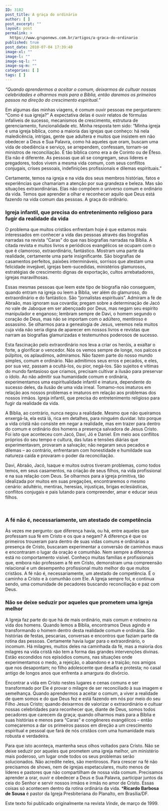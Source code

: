 ```yaml
---
ID: 3182
post_title: A graça do ordinário
author: [ ]
post_excerpt: ""
layout: post
permalink: >
  https://www.gruponews.com.br/artigos/a-graca-do-ordinario
published: true
post_date: 2010-07-04 17:39:40
image-xl: ""
image-l: ""
image-sq-l: ""
image-sq-m: ""
categories: [ ]
tags: [ ]
---
```

<i>“Quando aprendermos a aceitar o comum, deixarmos de cultuar nossas celebridades e olharmos mais para a Bíblia, então daremos os primeiros passos na direção do crescimento espiritual.”</i>

Em algumas das minhas viagens, é comum ouvir pessoas me perguntarem: “Como é sua igreja?” A expectativa delas é ouvir relatos de fórmulas infalíveis de sucesso, mecanismos de crescimento, estrutura de gerenciamento, funcionalidade etc. Minha resposta tem sido: “Minha igreja é uma igreja bíblica, como a maioria das igrejas que conheço: há nela maledicência, intrigas, gente que adultera e muitos que insistem em não obedecer a Deus e Sua Palavra, como há aqueles que oram, buscam uma vida de obediência e serviço, se arrependem, confessam, tornam-se ministros de reconciliação. É tão bíblica como era a de Corinto ou de Éfeso. Ela não é diferente. As pessoas que ali se congregam, seus líderes e pregadores, todos vivem a mesma vida comum, com seus conflitos conjugais, crises pessoais, indefinições profissionais e dilemas espirituais.”

Certamente, temos na igreja e na vida dos seus membros histórias, fatos e experiências que chamariam a atenção por sua grandeza e beleza. Mas são situações extraordinárias. Elas não compõem o universo comum e ordinário da vida. Temos que aprender a olhar e reconhecer aquilo que Deus está fazendo na vida comum das pessoas. A graça do ordinário.
<h3>Igreja infantil, que precisa do entretenimento religioso para fugir da realidade da vida</h3>
O problema que muitos cristãos enfrentam hoje é que estamos mais interessados em conhecer a vida das pessoas através das biografias narradas na revista “Caras” do que nas biografias narradas na Bíblia. A citada revista e muitos livros e periódicos evangélicos se ocupam com o que é clamoroso, extraordinário, fantástico. Mostram uma parte da realidade, certamente uma parte insignificante. São biografias de casamentos perfeitos, paixões intermináveis, sorrisos que atestam uma felicidade invejável, igrejas bem-sucedidas, ministérios glamurosos, estratégias de crescimento dignas de exportação, cultos arrebatadores, igrejas maravilhosas.

Essas mesmas pessoas que leem este tipo de biografia não conseguem, quando entram na igreja ou leem a Bíblia, ver além do glamuroso, do extraordinário e do fantástico. São “jornalistas espirituais”. Admiram a fé de Abraão, mas ignoram sua covardia; pregam sobre a determinação de Jacó no vale de Jaboque em ser abençoado por Deus, mas negam seu espírito manipulador e enganoso; lembram sempre de Davi, o homem segundo o coração de Deus, mas não se importam com o adúltero, mentiroso e assassino. Se olharmos para a genealogia de Jesus, veremos nela muitos cuja vida não seria digna de aparecer em nossos livros e revistas que narram as biografias glamurizadas e testemunhos poderosos de sucesso.

Esta fascinação pelo extraordinário nos leva a criar os heróis, a exaltar o forte, a glorificar o vencedor. Nós os vemos sempre de longe, nos palcos e púlpitos, os aplaudimos, admiramos. Não fazem parte do nosso mundo simples, comum e ordinário. Não admitimos seus erros e pecados, e eles, por sua vez, passam a ocultá-los, ou pior, negá-los. São sujeitos e vítimas do mundo fantasioso que criamos, precisam cultivar a ilusão para preservar o ídolo. Ao não admitir sua humanidade comum e ordinária, experimentamos uma espiritualidade infantil e imatura, dependente do sucesso deles, da ilusão de uma vida irreal. Tomamo-nos imaturos em relação aos nossos problemas e imaturos em relação aos problemas dos nossos irmãos. Igreja infantil, que precisa do entretenimento religioso para fugir da realidade da vida.

A Bíblia, ao contrário, nunca negou a realidade. Mesmo que não queiramos enxergá-la, ela está lá, rica em detalhes, para ninguém duvidar. Isto porque a vida cristã não consiste em negar a realidade, mas em trazer para dentro do comum e ordinário dos homens a presença salvadora de Jesus Cristo. Foi isto que aconteceu com Jacó, Davi, Jó e Daniel. Em meio aos conflitos próprios do seu tempo e cultura, das lutas e tensões diárias que experimentavam, provaram a salvação; não negaram seus pecados e dilemas – ao contrário, enfrentaram com honestidade e humildade sua natureza caída e provaram o poder da reconciliação.

Davi, Abraão, Jacó, lsaque e muitos outros tiveram problemas, como todos temos, em seus casamentos, na criação de seus filhos, na vida profissional e na sua relação com Deus. Se olharmos para a igreja primitiva, tão idealizada por muitos em suas pregações, encontraremos o mesmo cenário: adultério, mentiras, heresias, injustiças, brigas eclesiásticas, conflitos conjugais e pais lutando para compreender, amar e educar seus filhos.

&nbsp;
<h3><b>A fé não é, necessariamente, um atestado de competência</b></h3>
Às vezes me pergunto: que diferença havia, ou há, entre aqueles que professam sua fé em Cristo e os que a negam? A diferença é que os primeiros trouxeram para dentro de suas vidas comuns e ordinárias a presença de Cristo, buscaram experimentar a conversão de caminhos maus e encontraram o lugar da oração e comunhão. Nem sempre a diferença está no comportamento visível. Conheço muitas famílias e profissionais que, embora não professem a fé em Cristo, demonstram uma compreensão relacional e um desempenho profissional muito melhor do que muitos cristãos. A fé não é, necessariamente, um atestado de competência. É o caminho a Cristo e à comunhão com Ele. A Igreja sempre foi, e continua sendo, uma comunidade de pecadores buscando reconciliação e paz com Deus.
<h3>Não se deixe seduzir por aqueles que prometem uma igreja melhor</h3>
A Igreja faz parte do que há de mais ordinário, mais comum e rotineiro na vida dos homens. Quando lemos a Bíblia, encontramos Deus agindo e transformando o homem dentro desta realidade comum e ordinária. São histórias de festas, pescarias, conversas e encontros que faziam parte da rotina das pessoas. Certamente havia lugar para o extraordinário, o incomum. Há milagres, muitos deles na caminhada da fé, mas a maioria dos milagres na vida cristã não tem a forma das grandes intervenções divinas. Estão escondidos nos episódios comuns, nas situações onde experimentamos o medo, a rejeição, o abandono e a traição; nos amigos que nos desapontam; no filho adolescente que desafia e protesta; no casal antigo de longos anos que enfrenta a amargura do divórcio.

Encontrar a vida em Cristo nestes lugares e cenas comuns e ser transformado por Ele é provar o milagre de ser reconciliado à sua imagem e semelhança. Quando aprendermos a aceitar o comum, a viver a realidade de quem somos e do que Deus fez e está fazendo em nós por meio do seu Filho Jesus Cristo; quando deixarmos de valorizar o extraordinário e cultuar nossas celebridades para reconhecer que, diante de Deus, somos todos pecadores que carecem da graça; quando olharmos mais para a Bíblia e suas histórias e menos para “Caras” e congêneres evangélicos – então começaremos a dar os primeiros passos em direção a um crescimento espiritual e pessoal que fará de nós cristãos com uma humanidade mais robusta e verdadeira.

Para que isto aconteça, mantenha seus olhos voltados para Cristo. Não se deixe seduzir por aqueles que prometem uma igreja melhor, um ministério mais poderoso, um lugar onde todos os seus problemas serão solucionados. Não acredite neles, são mentirosos. Para crescer na fé não precisamos de shows, nem de igrejas espetaculares, muito menos de líderes e pastores que não compartilham de nossa vida comum. Precisamos aprender a orar, ouvir e obedecer a Deus e Sua Palavra, participar juntos da ceia do Senhor e servir nossos irmãos e irmãs no amor de Cristo. Essas coisas só acontecem dentro da rotina ordinária da vida.
*<b>Ricardo Barbosa de Sousa</b> é pastor da Igreja Presbiteriana do Planalto, em Brasília/DF.

Este texto foi publicado originalmente na revista <i>Vinde</i>, de março de 1999.